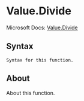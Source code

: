 ---
---

# Value.Divide

Microsoft Docs: [Value.Divide](https://docs.microsoft.com/en-us/powerquery-m/value-divide)

## Syntax

```powerquery-m
Syntax for this function.
```

## About

About this function.

